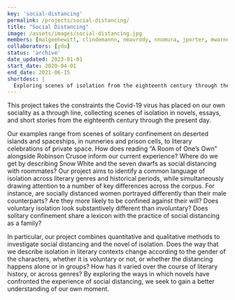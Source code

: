 ```yaml
---
key: 'social-distancing'
permalink: /projects/social-distancing/
title: "Social Distancing"
image: /assets/images/social-distancing.jpg
members: [malgeehewitt, clindemannn, nmavrody, nnomura, jporter, mwarner]
collaborators: [ydu]
status: 'archive'
date_updated: 2023-01-01
start_date: 2020-04-01
end_date: 2021-06-15
shortdesc: |
  Exploring scenes of isolation from the eighteenth century through the present day
---
```


This project takes the constraints the Covid-19 virus has placed on our own sociality as a through line, collecting scenes of isolation in novels, essays, and short stories from the eighteenth century through the present day.

Our examples range from scenes of solitary confinement on deserted islands and spaceships, in nunneries and prison cells, to literary celebrations of private space. How does reading “A Room of One’s Own” alongside Robinson Crusoe inform our current experience? Where do we get by describing Snow White and the seven dwarfs as social distancing with roommates? Our project aims to identify a common language of isolation across literary genres and historical periods, while simultaneously drawing attention to a number of key differences across the corpus. For instance, are socially distanced women portrayed differently than their male counterparts? Are they more likely to be confined against their will? Does voluntary isolation look substantively different than involuntary? Does solitary confinement share a lexicon with the practice of social distancing as a family?

In particular, our project combines quantitative and qualitative methods to investigate social distancing and the novel of isolation. Does the way that we describe isolation in literary contexts change according to the gender of the characters, whether it is voluntary or not, or whether the distancing happens alone or in groups? How has it varied over the course of literary history, or across genres? By exploring the ways in which novels have confronted the experience of social distancing, we seek to gain a better understanding of our own moment.

